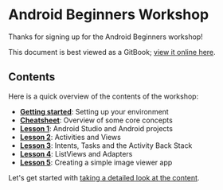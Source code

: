 # Android Beginners Workshop

Thanks for signing up for the Android Beginners workshop!

This document is best viewed as a GitBook; [view it online here](https://pixplicity.gitbooks.io/android-beginners-workshop/).

## Contents

Here is a quick overview of the contents of the workshop:

* **[Getting started](getting_started.md)**: Setting up your environment
* **[Cheatsheet](cheatsheet.md)**: Overview of some core concepts
* **[Lesson 1](lesson1/README.md)**: Android Studio and Android projects
* **[Lesson 2](lesson2/README.md)**: Activities and Views
* **[Lesson 3](lesson3/README.md)**: Intents, Tasks and the Activity Back Stack
* **[Lesson 4](lesson4/README.md)**: ListViews and Adapters
* **[Lesson 5](lesson5/README.md)**: Creating a simple image viewer app

Let's get started with [taking a detailed look at the content](contents.md).
